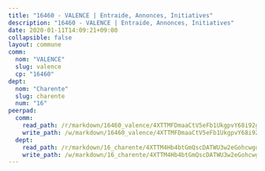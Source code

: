 ```yaml
---
title: "16460 - VALENCE | Entraide, Annonces, Initiatives"
description: "16460 - VALENCE | Entraide, Annonces, Initiatives"
date: 2020-01-11T14:09:21+09:00
collapsible: false
layout: commune
comm:
  nom: "VALENCE"
  slug: valence
  cp: "16460"
dept:
  nom: "Charente"
  slug: charente
  num: "16"
peerpad:
  comm:
    read_path: /r/markdown/16460_valence/4XTTMFDmaaCtV5eFb1UkgpvY68i92giWAZ8YvyHwwEUnAkR7t
    write_path: /w/markdown/16460_valence/4XTTMFDmaaCtV5eFb1UkgpvY68i92giWAZ8YvyHwwEUnAkR7t-K3TgTvYLRBH1eNhmWjFpsWYHfTwRhgLqNyCEPrncNU8dUwKAW1UL3TKpZZF5C8J5g3KgsZpP5g7S23tWJsiecdwPCH4CXqTeesvKYx2zDUZryd6n9yCjMwJrtQBnPNPrHaiy53rv
  dept:
    read_path: /r/markdown/16_charente/4XTTM4Hb4btGmQscDATWU3w2eGohcwgqasCDtGWVahJnAEsq8
    write_path: /w/markdown/16_charente/4XTTM4Hb4btGmQscDATWU3w2eGohcwgqasCDtGWVahJnAEsq8-K3TgU9zhAjxEMbYrSr9VB24idAgS7xBryN3TjEsJmsrToRfRc8PWUu9zDXmtMXWLR7TNqZhAPJFsnJ4QbuWpLJvHpyW2q8LZxtsaakTfiMdj4HFsc11ZXzpn4aT8zYKZzSLwV1CA
---
```


